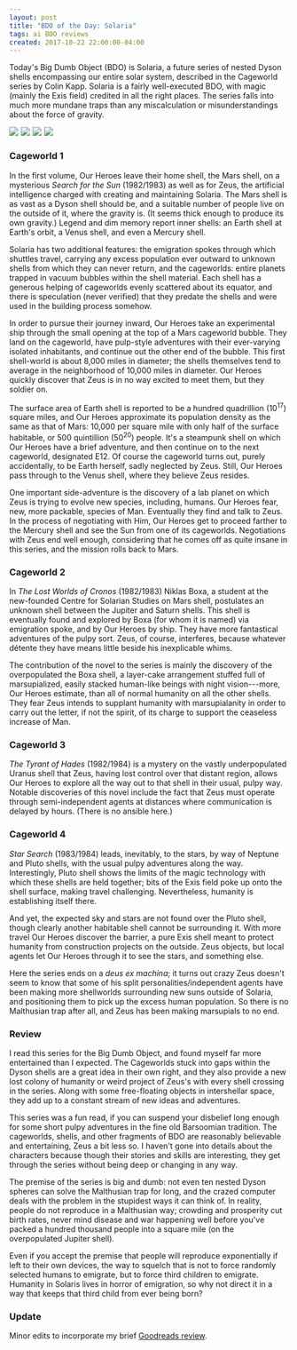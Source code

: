 ```yaml
---
layout: post
title: "BDO of the Day: Solaria"
tags: ai BDO reviews
created: 2017-10-22 22:00:00-04:00
---
```

Today's Big Dumb Object (BDO) is Solaria, a future series of nested Dyson shells encompassing our entire solar system, described in the Cageworld series by Colin Kapp.  Solaria is a fairly well-executed BDO, with magic (mainly the Exis field) credited in all the right places.  The series falls into much more mundane traps than any miscalculation or misunderstandings about the force of gravity.

<a href="https://www.amazon.com/Search-Sun-Cageworld-Colin-Kapp/dp/0879978589/ref=as_li_ss_il?ie=UTF8&linkCode=li2&tag=mcdema-20&linkId=60af101961b814fb97470eb785bbfd53" target="_blank"><img border="0" src="//ws-na.amazon-adsystem.com/widgets/q?_encoding=UTF8&ASIN=0879978589&Format=_SL160_&ID=AsinImage&MarketPlace=US&ServiceVersion=20070822&WS=1&tag=mcdema-20" ></a><img src="https://ir-na.amazon-adsystem.com/e/ir?t=mcdema-20&l=li2&o=1&a=0879978589" width="1" height="1" border="0" alt="" style="border:none !important; margin:0px !important;" /> <a href="https://www.amazon.com/Lost-Worlds-Cronus-Cageworld-2/dp/0879978856/ref=as_li_ss_il?_encoding=UTF8&qid=1508723951&sr=1-4&linkCode=li2&tag=mcdema-20&linkId=bca579b4ce08ec76fcf97c89a7c36bb2" target="_blank"><img border="0" src="//ws-na.amazon-adsystem.com/widgets/q?_encoding=UTF8&ASIN=0879978856&Format=_SL160_&ID=AsinImage&MarketPlace=US&ServiceVersion=20070822&WS=1&tag=mcdema-20" ></a><img src="https://ir-na.amazon-adsystem.com/e/ir?t=mcdema-20&l=li2&o=1&a=0879978856" width="1" height="1" border="0" alt="" style="border:none !important; margin:0px !important;" /> <a href="https://www.amazon.com/Tyrant-Hades-Cageworld-3/dp/0879979194/ref=as_li_ss_il?_encoding=UTF8&qid=1508723951&sr=1-5&linkCode=li2&tag=mcdema-20&linkId=50d324efd251af5a87e35d3a10b2a149" target="_blank"><img border="0" src="//ws-na.amazon-adsystem.com/widgets/q?_encoding=UTF8&ASIN=0879979194&Format=_SL160_&ID=AsinImage&MarketPlace=US&ServiceVersion=20070822&WS=1&tag=mcdema-20" ></a><img src="https://ir-na.amazon-adsystem.com/e/ir?t=mcdema-20&l=li2&o=1&a=0879979194" width="1" height="1" border="0" alt="" style="border:none !important; margin:0px !important;" /> <a href="https://www.amazon.com/Star-Search-Cageworld-Colin-Kapp/dp/0879979429/ref=as_li_ss_il?_encoding=UTF8&qid=1508723951&sr=1-3&linkCode=li2&tag=mcdema-20&linkId=4bc9832c8913c9e1b2ba4e9446500f80" target="_blank"><img border="0" src="//ws-na.amazon-adsystem.com/widgets/q?_encoding=UTF8&ASIN=0879979429&Format=_SL160_&ID=AsinImage&MarketPlace=US&ServiceVersion=20070822&WS=1&tag=mcdema-20" ></a><img src="https://ir-na.amazon-adsystem.com/e/ir?t=mcdema-20&l=li2&o=1&a=0879979429" width="1" height="1" border="0" alt="" style="border:none !important; margin:0px !important;" />

### Cageworld 1

In the first volume, Our Heroes leave their home shell, the Mars shell, on a mysterious *Search for the Sun* (1982/1983) as well as for Zeus, the artificial intelligence charged with creating and maintaining Solaria.  The Mars shell is as vast as a Dyson shell should be, and a suitable number of people live on the outside of it, where the gravity is.  (It seems thick enough to produce its own gravity.)  Legend and dim memory report inner shells: an Earth shell at Earth's orbit, a Venus shell, and even a Mercury shell.

Solaria has two additional features: the emigration spokes through which shuttles travel, carrying any excess population ever outward to unknown shells from which they can never return, and the cageworlds: entire planets trapped in vacuum bubbles within the shell material.  Each shell has a generous helping of cageworlds evenly scattered about its equator, and there is speculation (never verified) that they predate the shells and were used in the building process somehow.

In order to pursue their journey inward, Our Heroes take an experimental ship through the small opening at the top of a Mars cageworld bubble.  They land on the cageworld, have pulp-style adventures with their ever-varying isolated inhabitants, and continue out the other end of the bubble.  This first shell-world is about 8,000 miles in diameter; the shells themselves tend to average in the neighborhood of 10,000 miles in diameter.  Our Heroes quickly discover that Zeus is in no way excited to meet them, but they soldier on.

The surface area of Earth shell is reported to be a hundred quadrillion (10<sup>17</sup>) square miles, and Our Heroes approximate its population density as the same as that of Mars:  10,000 per square mile with only half of the surface habitable, or 500 quintillion (50<sup>20</sup>) people.  It's a steampunk shell on which Our Heroes have a brief adventure, and then continue on to the next cageworld, designated E12.  Of course the cageworld turns out, purely accidentally, to be Earth herself, sadly neglected by Zeus.  Still, Our Heroes pass through to the Venus shell, where they believe Zeus resides.

One important side-adventure is the discovery of a lab planet on which Zeus is trying to evolve new species, including, humans.  Our Heroes fear, new, more packable, species of Man.  Eventually they find and talk to Zeus.  In the process of negotiating with Him, Our Heroes get to proceed farther to the Mercury shell and see the Sun from one of its cageworlds.  Negotiations with Zeus end well enough, considering that he comes off as quite insane in this series, and the mission rolls back to Mars.

### Cageworld 2

In *The Lost Worlds of Cronos* (1982/1983) Niklas Boxa, a student at the new-founded Centre for Solarian Studies on Mars shell, postulates an unknown shell between the Jupiter and Saturn shells.  This shell is eventually found and explored by Boxa (for whom it is named) via emigration spoke, and by Our Heroes by ship.  They have more fantastical adventures of the pulpy sort.  Zeus, of course, interferes, because whatever détente they have means little beside his inexplicable whims.

The contribution of the novel to the series is mainly the discovery of the overpopulated the Boxa shell, a layer-cake arrangement stuffed full of marsupialized, easily stacked human-like beings with night vision---more, Our Heroes estimate, than all of normal humanity on all the other shells.  They fear Zeus intends to supplant humanity with marsupialanity in order to carry out the letter, if not the spirit, of its charge to support the ceaseless increase of Man.

### Cageworld 3

*The Tyrant of Hades* (1982/1984) is a mystery on the vastly underpopulated Uranus shell that Zeus, having lost control over that distant region, allows Our Heroes to explore all the way out to that shell in their usual, pulpy way.  Notable discoveries of this novel include the fact that Zeus must operate through semi-independent agents at distances where communication is delayed by hours.  (There is no ansible here.)

### Cageworld 4

*Star Search* (1983/1984) leads, inevitably, to the stars, by way of Neptune and Pluto shells, with the usual pulpy adventures along the way.  Interestingly, Pluto shell shows the limits of the magic technology with which these shells are held together; bits of the Exis field poke up onto the shell surface, making travel challenging.  Nevertheless, humanity is establishing itself there.

And yet, the expected sky and stars are not found over the Pluto shell, though clearly another habitable shell cannot be surrounding it.  With more travel Our Heroes discover the barrier, a pure Exis shell meant to protect humanity from construction projects on the outside.  Zeus objects, but local agents let Our Heroes through it to see the stars, and something else.

Here the series ends on a *deus ex machina*; it turns out crazy Zeus doesn't seem to know that some of his split personalities/independent agents have been making more shellworlds surrounding new suns outside of Solaria, and positioning them to pick up the excess human population.  So there is no Malthusian trap after all, and Zeus has been making marsupials to no end.

### Review

I read this series for the Big Dumb Object, and found myself far more entertained than I expected.  The Cageworlds stuck into gaps within the Dyson shells are a great idea in their own right, and they also provide a new lost colony of humanity or weird project of Zeus's with every shell crossing in the series.  Along with some free-floating objects in intershellar space, they add up to a constant stream of new ideas and adventures.

This series was a fun read, if you can suspend your disbelief long enough for some short pulpy adventures in the fine old Barsoomian tradition.  The cageworlds, shells, and other fragments of BDO are reasonably believable and entertaining, Zeus a bit less so.  I haven't gone into details about the characters because though their stories and skills are interesting, they get through the series without being deep or changing in any way.

The premise of the series is big and dumb:  not even ten nested Dyson spheres can solve the Malthusian trap for long, and the crazed computer deals with the problem in the stupidest ways it can think of.  In reality, people do not reproduce in a Malthusian way; crowding and prosperity cut birth rates, never mind disease and war happening well before you've packed a hundred thousand people into a square mile (on the overpopulated Jupiter shell).

Even if you accept the premise that people will reproduce exponentially if left to their own devices, the way to squelch that is not to force randomly selected humans to emigrate, but to force third children to emigrate.  Humanity in Solaris lives in horror of emigration, so why not direct it in a way that keeps that third child from ever being born?

### Update

Minor edits to incorporate my brief [Goodreads review](https://www.goodreads.com/review/show/2141488076).
